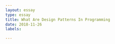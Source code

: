 ```yaml
---
layout: essay 
type: essay 
title: What Are Design Patterns In Programming
date: 2018-11-26
labels:

--- 
```


